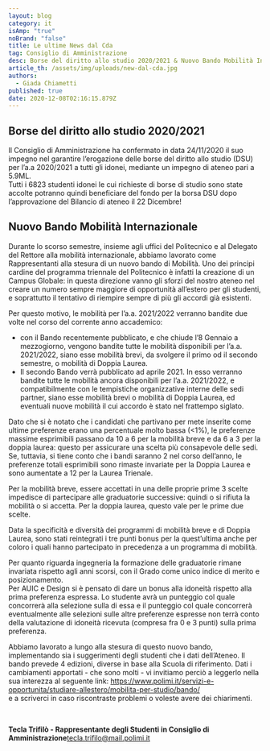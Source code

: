 ```yaml
---
layout: blog
category: it
isAmp: "true"
noBrand: "false"
title: Le ultime News dal Cda
tag: Consiglio di Amministrazione
desc: Borse del diritto allo studio 2020/2021 & Nuovo Bando Mobilità Internazionale
article_th: /assets/img/uploads/new-dal-cda.jpg
authors:
  - Giada Chiametti
published: true
date: 2020-12-08T02:16:15.879Z
---
```

## Borse del diritto allo studio 2020/2021

Il Consiglio di Amministrazione ha confermato in data 24/11/2020 il suo impegno nel garantire l’erogazione delle borse del diritto allo studio (DSU) per l’a.a 2020/2021 a tutti gli idonei, mediante un impegno di ateneo pari a 5.9ML.\
Tutti i 6823 studenti idonei le cui richieste di borse di studio sono state accolte potranno quindi beneficiare del fondo per la borsa DSU dopo l’approvazione del Bilancio di ateneo il 22 Dicembre!

## Nuovo Bando Mobilità Internazionale

Durante lo scorso semestre, insieme agli uffici del Politecnico e al Delegato del Rettore alla mobilità internazionale, abbiamo lavorato come Rappresentanti alla stesura di un nuovo bando di Mobilità. Uno dei principi cardine del programma triennale del Politecnico è infatti la creazione di un Campus Globale: in questa direzione vanno gli sforzi del nostro ateneo nel creare un numero sempre maggiore di opportunità all’estero per gli studenti, e soprattutto il tentativo di riempire sempre di più gli accordi già esistenti.

Per questo motivo, le mobilità per l’a.a. 2021/2022 verranno bandite due volte nel corso del corrente anno accademico:

* con il Bando recentemente pubblicato, e che chiude l’8 Gennaio a mezzogiorno, vengono bandite tutte le mobilità disponibili per l’a.a. 2021/2022, siano esse mobilità brevi, da svolgere il primo od il secondo semestre, o mobilità di Doppia Laurea.
* Il secondo Bando verrà pubblicato ad aprile 2021. In esso verranno bandite tutte le mobilità ancora disponibili per l’a.a. 2021/2022, e compatibilmente con le tempistiche organizzative interne delle sedi partner, siano esse mobilità brevi o mobilità di Doppia Laurea, ed eventuali nuove mobilità il cui accordo è stato nel frattempo siglato.

Dato che si è notato che i candidati che partivano per mete inserite come ultime preferenze erano una percentuale molto bassa (<1%), le preferenze massime esprimibili passano da 10 a 6 per la mobilità breve e da 6 a 3 per la doppia laurea: questo per assicurare una scelta più consapevole delle sedi. Se, tuttavia, si tiene conto che i bandi saranno 2 nel corso dell’anno, le preferenze totali esprimibili sono rimaste invariate per la Doppia Laurea e sono aumentate a 12 per la Laurea Trienale.

Per la mobilità breve, essere accettati in una delle proprie prime 3 scelte impedisce di partecipare alle graduatorie successive: quindi o si rifiuta la mobilità o si accetta. Per la doppia laurea, questo vale per le prime due scelte.

Data la specificità e diversità dei programmi di mobilità breve e di Doppia Laurea, sono stati reintegrati i tre punti bonus per la quest’ultima anche per coloro i quali hanno partecipato in precedenza a un programma di mobilità.

Per quanto riguarda ingegneria la formazione delle graduatorie rimane invariata rispetto agli anni scorsi, con il Grado come unico indice di merito e posizionamento.\
Per AUIC e Design si è pensato di dare un bonus alla idoneità rispetto alla prima preferenza espressa. Lo studente avrà un punteggio col quale concorrerà alla selezione sulla di essa e il punteggio col quale concorrerà eventualmente alle selezioni sulle altre preferenze espresse non terrà conto della valutazione di idoneità ricevuta (compresa fra 0 e 3 punti) sulla prima preferenza.

Abbiamo lavorato a lungo alla stesura di questo nuovo bando, implementando sia i suggerimenti degli studenti che i dati dell’Ateneo. Il bando prevede 4 edizioni, diverse in base alla Scuola di riferimento. Dati i cambiamenti apportati - che sono molti - vi invitiamo perciò a leggerlo nella sua interezza al seguente link: <https://www.polimi.it/servizi-e-opportunita/studiare-allestero/mobilita-per-studio/bando/>\
e a scriverci in caso riscontraste problemi o voleste avere dei chiarimenti.

 

**Tecla Trifilò - Rappresentante degli Studenti in Consiglio di Amministrazione**[tecla.trifilo@mail.polimi.it](tecla.trifilo@mail.polimi.it)